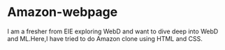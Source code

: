 # Amazon-webpage
I am a fresher from EIE exploring WebD and want to dive deep into WebD and ML.Here,I have tried to do Amazon clone using HTML and CSS.
